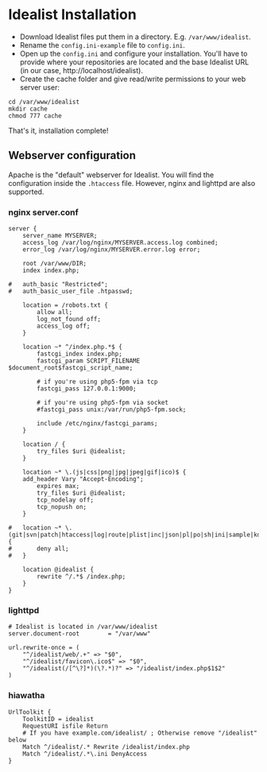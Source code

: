 # Idealist Installation
* Download Idealist files put them in a directory. E.g. `/var/www/idealist`.
* Rename the `config.ini-example` file to `config.ini`.
* Open up the `config.ini` and configure your installation. You'll have to provide where your repositories are located and the base Idealist URL (in our case, http://localhost/idealist).
* Create the cache folder and give read/write permissions to your web server user:

```
cd /var/www/idealist
mkdir cache
chmod 777 cache
```

That's it, installation complete!

## Webserver configuration
Apache is the "default" webserver for Idealist. You will find the configuration inside the `.htaccess` file. However, nginx and lighttpd are also supported.

### nginx server.conf

```
server {
    server_name MYSERVER;
    access_log /var/log/nginx/MYSERVER.access.log combined;
    error_log /var/log/nginx/MYSERVER.error.log error;

    root /var/www/DIR;
    index index.php;

#   auth_basic "Restricted";
#   auth_basic_user_file .htpasswd;

    location = /robots.txt {
        allow all;
        log_not_found off;
        access_log off;
    }

    location ~* ^/index.php.*$ {
        fastcgi_index index.php;
        fastcgi_param SCRIPT_FILENAME $document_root$fastcgi_script_name;

        # if you're using php5-fpm via tcp
        fastcgi_pass 127.0.0.1:9000;

        # if you're using php5-fpm via socket
        #fastcgi_pass unix:/var/run/php5-fpm.sock;

        include /etc/nginx/fastcgi_params;
    }

    location / {
        try_files $uri @idealist;
    }

    location ~* \.(js|css|png|jpg|jpeg|gif|ico)$ {
    add_header Vary "Accept-Encoding";
        expires max;
        try_files $uri @idealist;
        tcp_nodelay off;
        tcp_nopush on;
    }

#   location ~* \.(git|svn|patch|htaccess|log|route|plist|inc|json|pl|po|sh|ini|sample|kdev4)$ {
#       deny all;
#   }

    location @idealist {
        rewrite ^/.*$ /index.php;
    }
}
```

### lighttpd

```
# Idealist is located in /var/www/idealist
server.document-root        = "/var/www"

url.rewrite-once = (
    "^/idealist/web/.+" => "$0",
    "^/idealist/favicon\.ico$" => "$0",
    "^/idealist(/[^\?]*)(\?.*)?" => "/idealist/index.php$1$2"
)
```

### hiawatha

```
UrlToolkit {
    ToolkitID = idealist
    RequestURI isfile Return
    # If you have example.com/idealist/ ; Otherwise remove "/idealist" below
    Match ^/idealist/.* Rewrite /idealist/index.php
    Match ^/idealist/.*\.ini DenyAccess
}
```

